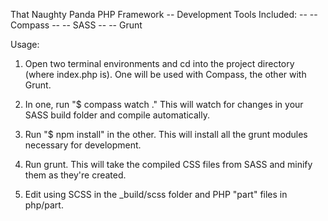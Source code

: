 
That Naughty Panda PHP Framework
-- Development Tools Included:
--	--	Compass
--	--	SASS
--	--	Grunt

Usage:

1) Open two terminal environments and cd into the project directory (where index.php is). One will be used with Compass, the other with Grunt.

2) In one, run "$ compass watch ." This will watch for changes in your SASS build folder and compile automatically.

3) Run "$ npm install" in the other. This will install all the grunt modules necessary for development.

4) Run grunt. This will take the compiled CSS files from SASS and minify them as they're created.

5) Edit using SCSS in the _build/scss folder and PHP "part" files in php/part.